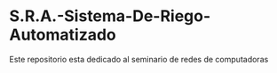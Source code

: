 # S.R.A.-Sistema-De-Riego-Automatizado
Este repositorio esta dedicado al seminario de redes de computadoras 
